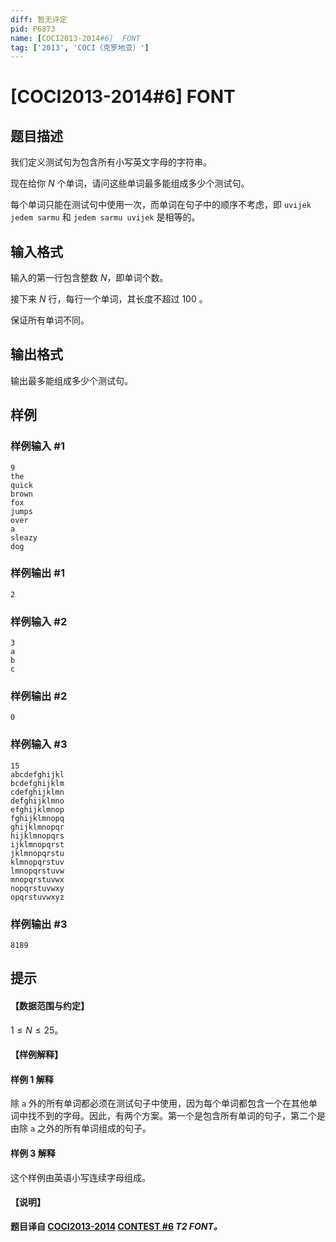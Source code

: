 ```yaml
---
diff: 暂无评定
pid: P6873
name: [COCI2013-2014#6]  FONT
tag: ['2013', 'COCI（克罗地亚）']
---
```

# [COCI2013-2014#6]  FONT
## 题目描述

我们定义测试句为包含所有小写英文字母的字符串。

现在给你 $N$ 个单词，请问这些单词最多能组成多少个测试句。

每个单词只能在测试句中使用一次，而单词在句子中的顺序不考虑，即 `uvijek jedem sarmu` 和 `jedem sarmu uvijek` 是相等的。
## 输入格式

输入的第一行包含整数 $N$，即单词个数。

接下来 $N$ 行，每行一个单词，其长度不超过 $100$ 。

保证所有单词不同。
## 输出格式

输出最多能组成多少个测试句。
## 样例

### 样例输入 #1
```
9
the
quick
brown
fox
jumps
over
a
sleazy
dog
```
### 样例输出 #1
```
2
```
### 样例输入 #2
```
3
a
b
c 
```
### 样例输出 #2
```
0
```
### 样例输入 #3
```
15
abcdefghijkl
bcdefghijklm
cdefghijklmn
defghijklmno
efghijklmnop
fghijklmnopq
ghijklmnopqr
hijklmnopqrs
ijklmnopqrst
jklmnopqrstu
klmnopqrstuv
lmnopqrstuvw
mnopqrstuvwx
nopqrstuvwxy
opqrstuvwxyz 
```
### 样例输出 #3
```
8189
```
## 提示

#### 【数据范围与约定】
$1\le N\le 25$。
#### 【样例解释】

#### 样例 1 解释

除 `a` 外的所有单词都必须在测试句子中使用，因为每个单词都包含一个在其他单词中找不到的字母。因此，有两个方案。第一个是包含所有单词的句子，第二个是由除 `a` 之外的所有单词组成的句子。

#### 样例 3 解释
这个样例由英语小写连续字母组成。

#### 【说明】

**题目译自 [COCI2013-2014](https://hsin.hr/coci/archive/2013_2014/) [CONTEST #6](https://hsin.hr/coci/archive/2013_2014/contest6_tasks.pdf) _T2  FONT。_**
